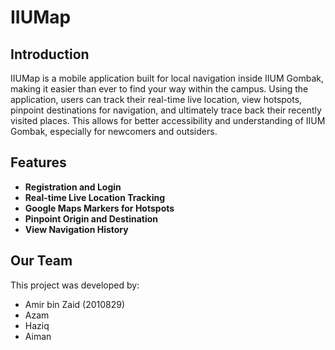# IIUMap

## Introduction
IIUMap is a mobile application built for local navigation inside IIUM Gombak, making it easier than ever to find your way within the campus. Using the application, users can track their real-time live location, view hotspots, pinpoint destinations for navigation, and ultimately trace back their recently visited places. This allows for better accessibility and understanding of IIUM Gombak, especially for newcomers and outsiders.


## Features
- **Registration and Login**
- **Real-time Live Location Tracking**
- **Google Maps Markers for Hotspots**
- **Pinpoint Origin and Destination**
- **View Navigation History**


## Our Team
This project was developed by:

- Amir bin Zaid (2010829)
- Azam
- Haziq
- Aiman
